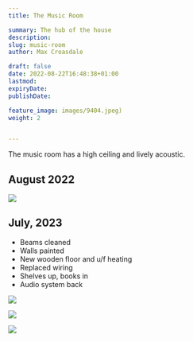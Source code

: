 ```yaml
---
title: The Music Room

summary: The hub of the house
description: 
slug: music-room
author: Max Croasdale

draft: false
date: 2022-08-22T16:48:38+01:00
lastmod: 
expiryDate: 
publishDate: 

feature_image: images/9404.jpeg)
weight: 2


---
```

The music room has a high ceiling and lively acoustic. 

## August 2022

![](/images/9404.jpeg)

<!--
## September 2023

![](/images/0180.jpeg)


![](/images/9417.jpeg)

![](/images/9416.jpeg)

![](/images/9415.jpeg)

![](/images/2779.jpeg)
-->

## July, 2023

- Beams cleaned
- Walls painted
- New wooden floor and u/f heating
- Replaced wiring
- Shelves up, books in
- Audio system back

![](/images/1646.jpeg)

![](/images/1647.jpeg)

![](/images/0490.jpeg )

